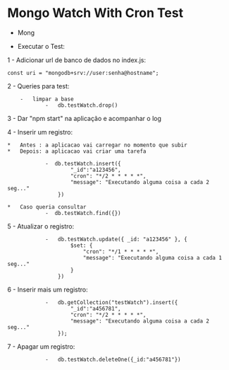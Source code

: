 # Mongo Watch With Cron Test

- Mong



- Executar o Test:


1 - Adicionar url de banco de dados no index.js:

    const uri = "mongodb+srv://user:senha@hostname";


2 - Queries para test:

        -   limpar a base
                -   db.testWatch.drop()


3 - Dar "npm start" na aplicação e acompanhar o log


4 - Inserir um registro:

    *   Antes : a aplicacao vai carregar no momento que subir
    *   Depois: a aplicacao vai criar uma tarefa 

                -  db.testWatch.insert({
                        "_id":"a123456",
                        "cron": "*/2 * * * * *",
                        "message": "Executando alguma coisa a cada 2 seg..."
                    })

    *   Caso queria consultar
                -  db.testWatch.find({})
                
                

5 - Atualizar o registro:
 
                -   db.testWatch.update({ _id: "a123456" }, {
                        $set: {
                            "cron": "*/1 * * * * *",
                            "message": "Executando alguma coisa a cada 1 seg..."
                        }
                    })
   
6 - Inserir mais um registro:

                -   db.getCollection("testWatch").insert({
                        "_id":"a456781",
                        "cron": "*/2 * * * * *",
                        "message": "Executando alguma coisa a cada 2 seg..."
                    });

7 - Apagar um registro:
   
                -   db.testWatch.deleteOne({_id:"a456781"})
